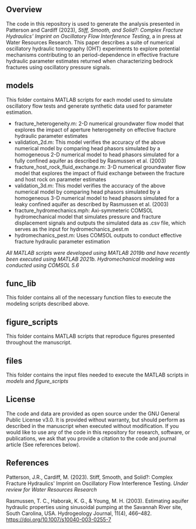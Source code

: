 ## Overview
The code in this repository is used to generate the analysis presented in Patterson and Cardiff (2023), _Stiff, Smooth, and Solid?: Complex Fracture Hydraulics' Imprint on Oscillatory Flow Interference Testing_, a in press at Water Resources Research. This paper describes a suite of numerical oscillatory hydraulic tomography (OHT) experiments to explore potential mechanisms contributing to an period-dependence in effective fracture hydraulic parameter estimates returned when characterizing bedrock fractures using oscillatory pressure signals. 

## models
This folder contains MATLAB scripts for each model used to simulate oscillatory flow tests and generate synthetic data used for parameter estimation. 
* fracture_heterogeneity.m: 2-D numerical groundwater flow model that explores the impact of aperture heterogeneity on effective fracture hydraulic parameter estimates
* validation_2d.m: This model verifies the accuracy of the above numerical model by comparing head phasors simulated by a homogeneous 2-D numerical model to head phasors simulated for a fully confined aquifer as described by Rasmussen et al. (2003)
* fracture_host_rock_fluid_exchange.m: 3-D numerical groundwater flow model that explores the impact of fluid exchange between the fracture and host rock on parameter estimates
* validation_3d.m: This model verifies the accuracy of the above numerical model by comparing head phasors simulated by a homogeneous 3-D numerical model to head phasors simulated for a leaky confined aquifer as described by Rasmussen et al. (2003)
* fracture_hydromechanics.mph: Axi-symmeteric COMSOL hydromechanical model that simulates pressure and fracture displacement signals and outputs the simulated data as .csv file, which serves as the input for hydromechanics_pest.m
* hydromechanics_pest.m: Uses COMSOL outputs to conduct effective fracture hydraulic parameter estimation
 
_All MATLAB scripts were developed using MATLAB 2019b and have recently been executed using MATLAB 2021b. Hydromechanical modeling was conducted using COMSOL 5.6_

## func_lib
This folder contains all of the necessary function files to execute the modeling scripts described above.

## figure_scripts
This folder contains MATLAB scripts that reproduce figures presented throughout the manuscript.

## files
This folder contains the input files needed to execute the MATLAB scripts in *models* and *figure_scripts*

## License
The code and data are provided as open source under the GNU General Public License v3.0. It is provided without warranty, but should perform as described in the manuscript when executed without modification. If you would like to use any of the code in this repository for research, software, or publications, we ask that you provide a citation to the code and journal article (See references below).

## References
Patterson, J.R., Cardiff, M. (2023). Stiff, Smooth, and Solid?: Complex Fracture Hydraulics' Imprint on Oscillatory Flow Interference Testing. *Under review for Water Resources Research*

Rasmussen, T. C., Haborak, K. G., & Young, M. H. (2003). Estimating aquifer hydraulic properties using sinusoidal pumping at the Savannah River site, South Carolina, USA. Hydrogeology Journal, 11(4), 466–482. https://doi.org/10.1007/s10040-003-0255-7

